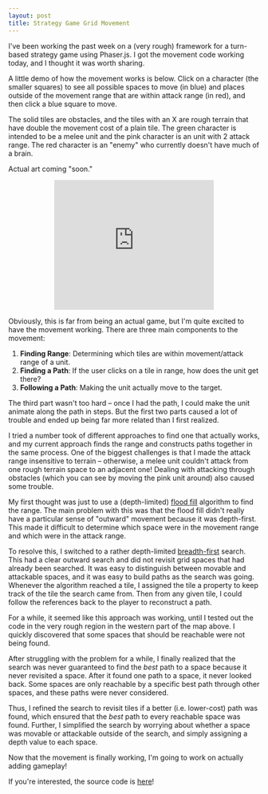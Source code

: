 ```yaml
---
layout: post
title: Strategy Game Grid Movement
---
```


I've been working the past week on a (very rough) framework for a turn-based strategy game using Phaser.js. I got the movement code working today, and I thought it was worth sharing. 

A little demo of how the movement works is below. Click on a character (the smaller squares) to see all possible spaces to move (in blue) and places outside of the movement range that are within attack range (in red), and then click a blue square to move. 

The solid tiles are obstacles, and the tiles with an X are rough terrain that have double the movement cost of a plain tile. The green character is intended to be a melee unit and the pink character is an unit with 2 attack range. The red character is an "enemy" who currently doesn't have much of a brain.

Actual art coming "soon."

<center><iframe src="https://ezig.github.io/strategy-game" width="320" height="260" frameborder="0"></iframe></center>

<!--more-->

Obviously, this is far from being an actual game, but I'm quite excited to have the movement working. There are three main components to the movement:

1. **Finding Range**: Determining which tiles are within movement/attack range of a unit.
2. **Finding a Path**: If the user clicks on a tile in range, how does the unit get there?
3. **Following a Path**: Making the unit actually move to the target.

The third part wasn't too hard – once I had the path, I could make the unit animate along the path in steps. But the first two parts caused a lot of trouble and ended up being far more related than I first realized.

I tried a number took of different approaches to find one that actually works, and my current approach finds the range and constructs paths together in the same process. One of the biggest challenges is that I made the attack range insensitive to terrain – otherwise, a melee unit couldn't attack from one rough terrain space to an adjacent one! Dealing with attacking through obstacles (which you can see by moving the pink unit around) also caused some trouble.

My first thought was just to use a (depth-limited) [flood fill](http://en.wikipedia.org/wiki/Flood_fill) algorithm to find the range. The main problem with this was that the flood fill didn't really have a particular sense of "outward" movement because it was depth-first. This made it difficult to determine which space were in the movement range and which were in the attack range.

To resolve this, I switched to a rather depth-limited [breadth-first](http://en.wikipedia.org/wiki/Breadth-first_search) search. This had a clear outward search and did not revisit grid spaces that had already been searched. It was easy to distinguish between movable and attackable spaces, and it was easy to build paths as the search was going. Whenever the algorithm reached a tile, I assigned the tile a property to keep track of the tile the search came from. Then from any given tile, I could follow the references back to the player to reconstruct a path.

For a while, it seemed like this approach was working, until I tested out the code in the very rough region in the western part of the map above. I quickly discovered that some spaces that should be reachable were not being found.

After struggling with the problem for a while, I finally realized that the search was never guaranteed to find the _best_ path to a space because it never revisited a space. After it found one path to a space, it never looked back. Some spaces are only reachable by a specific best path through other spaces, and these paths were never considered. 

Thus, I refined the search to revisit tiles if a better (i.e. lower-cost) path was found, which ensured that the _best_ path to every reachable space was found. Further, I simplified the search by worrying about whether a space was movable or attackable outside of the search, and simply assigning a depth value to each space.

Now that the movement is finally working, I'm going to work on actually adding gameplay!

If you're interested, the source code is [here](https://github.com/ezig/strategy-game)!